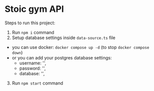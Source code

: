 # Stoic gym API

Steps to run this project:

1. Run `npm i` command
2. Setup database settings inside `data-source.ts` file

- you can use docker:
  `docker compose up -d` (to stop `docker compose down`)
- or you can add your postgres database settings:
  - username: '',
  - password: '',
  - database: '',

3. Run `npm start` command
